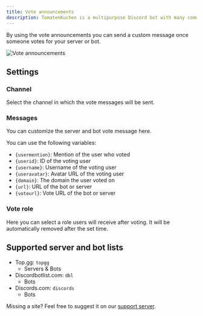 ```yaml
---
title: Vote announcements
description: TomatenKuchen is a multipurpose Discord bot with many common and innovative features for your server. Explains vote announcements
---
```


By using the vote announcements you can send a custom message once someone votes for your server or bot.

![Vote announcements](/img/voteannouncements.png)

## Settings

### Channel
Select the channel in which the vote messages will be sent.

### Messages
You can customize the server and bot vote message here.

You can use the following variables:
- `{usermention}`: Mention of the user who voted
- `{userid}`: ID of the voting user
- `{username}`: Username of the voting user
- `{useravatar}`: Avatar URL of the voting user
- `{domain}`: The domain the user voted on
- `{url}`: URL of the bot or server
- `{voteurl}`: Vote URL of the bot or server

### Vote role
Here you can select a role users will receive after voting. It will be automatically removed after the set time.

## Supported server and bot lists

- Top.gg: `topgg`
  - Servers & Bots
- Discordbotlist.com: `dbl`
  - Bots
- Discords.com: `discords`
  - Bots

Missing a site? Feel free to suggest it on our [support server](https://tomatenkuchen.eu/discord).
